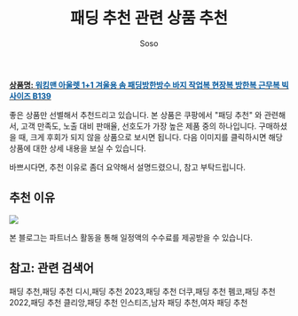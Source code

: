 ﻿---
layout: post
title:  "패딩 추천 관련 상품 추천"
author: Soso
categories: [ 패션의류 ]
tags: [패딩 추천,패딩 추천 디시,패딩 추천 2023,패딩 추천 더쿠,패딩 추천 펨코,패딩 추천 2022,패딩 추천 클리앙,패딩 추천 인스티즈,남자 패딩 추천,여자 패딩 추천]
image: https://ads-partners.coupang.com/image1/xg1tWcAWFzs_7WtBxk9tQon4Lm7A2-HksMiWJP7ecMP6TA5wr7QOFQVT2iMZeEuzuO5LmdDvZi1rXVwEXl_wclC_rsopYkhQo-p8TtK9n_8XyV1B_z6LHH31y7emi0gAe2pTCZ4zyEJxckXiVi2h_hv16oBIPZsPKJAc4t36G34eMfbAW11jTujPxk7bWYJxecuur6L1PGVvy_SY-s1eiF9NjeG4h3umdTYChoPBAm_ImQFQbDTNiBZd26Tcq4jS4EHsZDQxzxf7cQfMx9nbYEq-wZspqNimoNFtaFS4VvpNTtLcIxk= 
description: "쿠팡에서 패딩 추천 관련 상품으로 가장 고객 선호도가 높은 제품 중 하나입니다."
---

<a href="https://link.coupang.com/re/AFFSDP?lptag=AF5673682&pageKey=7308256430&itemId=18717075243&vendorItemId=85225735697&traceid=V0-153-f96aba05c6b4c353&clickBeacon=n2OE6QqlD07UnpOXLLKQo%2FkNzRlMgZAO5HbLsWXA%2BeYsdcwsgiP5Rl1uDcDDaeM4MWMMCswNKNoAyTRrKc%2FRDkBf0e1OB9FY4EkH7BFA2KZ9sy9Oj18sbb6Vh1yBQVGMEt5DTtz6LeyD0OIp5VRt1eS8t7E%2BfT5i4oCFFLXqHeU5nOSBYkfULQ2%2BjlEIZCTri7EARjZA5DfHOD%2BQsPSsbg6vNAXUKU3blbpIhPIHpZV6aJ8iuRjlG1cR5WUQOpLSwDfiRgRw0p9QnfcTitQdmrBmZY76fqoW4uFLEOqgcRTT0RjTXHNOIZ%2Fl51QPD8n7nY5z%2BOu23QkNRg6MHG0A1IGw6sQg8AprHcRaAkEckmYVsjPz%2FuWDhnpq7AzUT3cevaPypN6XAnv74stOQFWxG126dovxCCTm44tfGZ0PWcNk4SBxm9uyO2Wx5aPAWfz7EGAPoKAjzFYm0RzH9brQayaShpjf18k5xGOZP9kkrQdRe4kmgDQKs5VqGvJUwWueCORcHFyNZ5aFuDpcAWBz7qk9DObm7SJZgHOpLCTMkhVkFQ%2Ftz08pfBU22PZhmlTPQ3wer3Nb4MdbFY%2B7aRn3iZJCDZ9mlqLDIA66Id%2BCbvDD2n%2Fnts34liPyi3oys1YMi1Djep7yGZjtFLtMW3AlxD93j3FMjao8EBVpMrCQGNSRCE9b4IbYYQ8DIC2u1hwXDy2Gr6sxGx2tW2BAJQmPVb6gdXnYOe083oI2QGq4F2iu6nYVCpQ6YwHKMV8FFTwWARESZhN%2BxfCMsA1C2MsmV%2FT6skzMJwo7pBGJzKGLgm4NSfWFaD8rfv%2BNbZsQaZstIgbugQkgrCBZFkInXFHLiaHUodRQKSfApsy1nfTpi%2Fk%3D&requestid=20231116174038840114212657&token=31850C%7CMIXED"><b>상품명: <font color='#01579B'>워킹맨 아울렛 1+1 겨울용 솜 패딩방한방수 바지 작업복 현장복 방한복 근무복 빅사이즈 B139</font></b></a>

좋은 상품만 선별해서 추천드리고 있습니다.
본 상품은 쿠팡에서 "패딩 추천" 와 관련해서, 고객 만족도, 노출 대비 판매율, 선호도가 가장 높은 제품 중의 하나입니다.
구매하셨을 때, 크게 후회가 되지 않을 상품으로 보시면 됩니다. 
다음 이미지를 클릭하시면 해당 상품에 대한 상세 내용을 보실 수 있습니다.

바쁘시다면, 추천 이유로 좀더 요약해서 설명드렸으니, 참고 부탁드립니다.

## 추천 이유 

<a href="https://link.coupang.com/re/AFFSDP?lptag=AF5673682&pageKey=7308256430&itemId=18717075243&vendorItemId=85225735697&traceid=V0-153-f96aba05c6b4c353&clickBeacon=n2OE6QqlD07UnpOXLLKQo%2FkNzRlMgZAO5HbLsWXA%2BeYsdcwsgiP5Rl1uDcDDaeM4MWMMCswNKNoAyTRrKc%2FRDkBf0e1OB9FY4EkH7BFA2KZ9sy9Oj18sbb6Vh1yBQVGMEt5DTtz6LeyD0OIp5VRt1eS8t7E%2BfT5i4oCFFLXqHeU5nOSBYkfULQ2%2BjlEIZCTri7EARjZA5DfHOD%2BQsPSsbg6vNAXUKU3blbpIhPIHpZV6aJ8iuRjlG1cR5WUQOpLSwDfiRgRw0p9QnfcTitQdmrBmZY76fqoW4uFLEOqgcRTT0RjTXHNOIZ%2Fl51QPD8n7nY5z%2BOu23QkNRg6MHG0A1IGw6sQg8AprHcRaAkEckmYVsjPz%2FuWDhnpq7AzUT3cevaPypN6XAnv74stOQFWxG126dovxCCTm44tfGZ0PWcNk4SBxm9uyO2Wx5aPAWfz7EGAPoKAjzFYm0RzH9brQayaShpjf18k5xGOZP9kkrQdRe4kmgDQKs5VqGvJUwWueCORcHFyNZ5aFuDpcAWBz7qk9DObm7SJZgHOpLCTMkhVkFQ%2Ftz08pfBU22PZhmlTPQ3wer3Nb4MdbFY%2B7aRn3iZJCDZ9mlqLDIA66Id%2BCbvDD2n%2Fnts34liPyi3oys1YMi1Djep7yGZjtFLtMW3AlxD93j3FMjao8EBVpMrCQGNSRCE9b4IbYYQ8DIC2u1hwXDy2Gr6sxGx2tW2BAJQmPVb6gdXnYOe083oI2QGq4F2iu6nYVCpQ6YwHKMV8FFTwWARESZhN%2BxfCMsA1C2MsmV%2FT6skzMJwo7pBGJzKGLgm4NSfWFaD8rfv%2BNbZsQaZstIgbugQkgrCBZFkInXFHLiaHUodRQKSfApsy1nfTpi%2Fk%3D&requestid=20231116174038840114212657&token=31850C%7CMIXED"><img src="https://thumbnail8.coupangcdn.com/thumbnails/remote/q89/image/vendor_inventory/e5a0/2fc7357d46c20743ce4f6e1e3412a829d15bd1e8b742e9e50462cf9049e7.jpg"></a> 

본 블로그는 파트너스 활동을 통해 일정액의 수수료를 제공받을 수 있습니다.

## 참고: 관련 검색어    
패딩 추천,패딩 추천 디시,패딩 추천 2023,패딩 추천 더쿠,패딩 추천 펨코,패딩 추천 2022,패딩 추천 클리앙,패딩 추천 인스티즈,남자 패딩 추천,여자 패딩 추천
